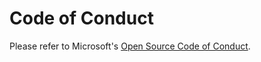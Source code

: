 # Code of Conduct

Please refer to Microsoft's [Open Source Code of Conduct](https://opensource.microsoft.com/codeofconduct/).
